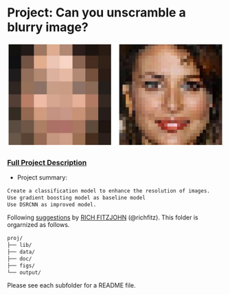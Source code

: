 # Project: Can you unscramble a blurry image? 
![image](figs/example.png)

### [Full Project Description](doc/project3_desc.md)

+ Project summary:

```
Create a classification model to enhance the resolution of images.
Use gradient boosting model as baseline model
Use DSRCNN as improved model.
```

Following [suggestions](http://nicercode.github.io/blog/2013-04-05-projects/) by [RICH FITZJOHN](http://nicercode.github.io/about/#Team) (@richfitz). This folder is orgarnized as follows.

```
proj/
├── lib/
├── data/
├── doc/
├── figs/
└── output/
```

Please see each subfolder for a README file.
